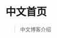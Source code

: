 <!--
 * @Author: your name
 * @Date: 2020-10-31 17:36:49
 * @LastEditTime: 2020-10-31 22:01:23
 * @LastEditors: Please set LastEditors
 * @Description: In User Settings Edit
 * @FilePath: /Blogs/zh-cn/README.md
-->
# 中文首页

> 中文博客介绍